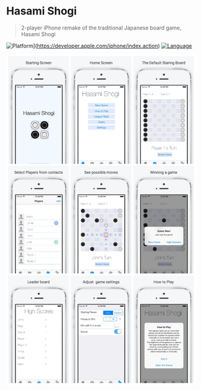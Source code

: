 
# Hasami Shogi
> 2-player iPhone remake of the traditional Japanese board game, Hasami Shogi

![Platform](http://img.shields.io/badge/platform-ios-blue.svg?style=flat
)](https://developer.apple.com/iphone/index.action)
[![Language](http://img.shields.io/badge/language-swift-brightgreen.svg?style=flat
)](https://developer.apple.com/swift)



![alt text](SCREENSHOTS.jpeg)
